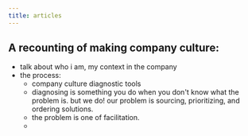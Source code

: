 ```yaml
---
title: articles
---
```


## A recounting of making company culture:

- talk about who i am, my context in the company
- the process:
  - company culture diagnostic tools
  - diagnosing is something you do when you don't know what the problem is. but we do! our problem is sourcing, prioritizing, and ordering solutions.
  - the problem is one of facilitation.
  -
##
